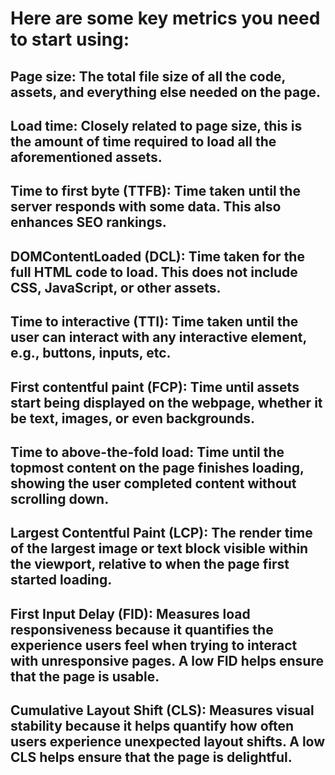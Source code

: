 # Here are some key metrics you need to start using:

## Page size: The total file size of all the code, assets, and everything else needed on the page.

## Load time: Closely related to page size, this is the amount of time required to load all the aforementioned assets.

## Time to first byte (TTFB): Time taken until the server responds with some data. This also enhances SEO rankings.

## DOMContentLoaded (DCL): Time taken for the full HTML code to load. This does not include CSS, JavaScript, or other assets.

## Time to interactive (TTI): Time taken until the user can interact with any interactive element, e.g., buttons, inputs, etc.

## First contentful paint (FCP): Time until assets start being displayed on the webpage, whether it be text, images, or even backgrounds.

## Time to above-the-fold load: Time until the topmost content on the page finishes loading, showing the user completed content without scrolling down.

## Largest Contentful Paint (LCP): The render time of the largest image or text block visible within the viewport, relative to when the page first started loading.

## First Input Delay (FID): Measures load responsiveness because it quantifies the experience users feel when trying to interact with unresponsive pages. A low FID helps ensure that the page is usable.

## Cumulative Layout Shift (CLS): Measures visual stability because it helps quantify how often users experience unexpected layout shifts. A low CLS helps ensure that the page is delightful.
